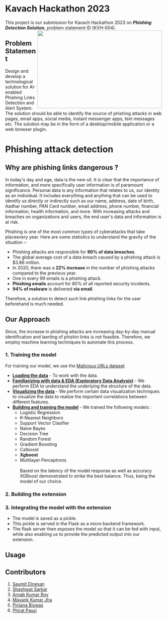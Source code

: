 # Kavach Hackathon 2023
This project is our submission for Kavach Hackathon 2023 on ***Phishing Detection Solution***, problem statement ID (KVH-004).<br />
<img src="https://github.com/shshwtsrkr/Phishing-attack-detection/blob/master/images/kavach-logo.png"  width="400" height="250" style="float: right;">

## Problem Statement 
Design and develop a technological solution for AI-enabled Phishing Links Detection and Alert System. The solution should be able to identify the source of phishing attacks in web pages, email apps, social media, instant messenger apps, text messages etc. The solution may be in the form of a desktop/mobile application or a web browser plugin.

# Phishing attack detection
## Why are phishing links dangerous ?

In today's day and age, data is the new oil. It is clear that the importance of information, and more specifically user information is of paramount significance. Personal data is any information that relates to us, our identity as an individual. It includes everything and anything that can be used to identify us directly or indirectly such as our name, address, date of birth, Aadhar number, PAN Card number, email address, phone number, financial information, health information, and more. With increasing attacks and breaches on organizations and users, the end user's data and information is at risk.

Phishing is one of the most common types of cyberattacks that take placeevery year. Here are some statisitcs to understand the gravity of the situation :- <br />
- Phishing attacks are responsible for **90% of data breaches**.
- The global average cost of a data breach caused by a phishing attack is $3.86 million. 
- In 2020, there was a **22% increase** in the number of phishing attacks compared to the previous year.
- One in every 99 emails is a phishing attack. 
- **Phishing emails** account for 80% of all reported security incidents.
- **94% of malware** is delivered **via email**.

Therefore, a solution to detect such link phishing links for the user beforehand is much needed.

## Our Approach
Since, the increase in phishing attacks are increasing day-by-day manual identification and laerting of phishin links is not feasible.
Therefore, we employ machine learning techniques to automate this process. 

### 1. Training the model
For training our model, we use the [Malicious URLs dataset](https://www.kaggle.com/eswarchandt/phishing-website-detector)
- **<ins>Loading the data</ins>** - To work with the data.
- **<ins>Familiarizing with data & EDA (Exploratory Data Analysis)</ins>** - We perform EDA to understand the underlying the structure of the data.
- **<ins>Visualizing the data</ins>** - We perform certain data visualization techniques to visualize the data to realize the important correlations between different features.
- **<ins>Building and training the model</ins>** - We trained the following models :
    - Logistic Regression
    - K-Nearest Neighbors
    - Support Vector Clasifier
    - Naive Bayes
    - Decision Tree
    - Random Forest
    - Gradient Boosting
    - Catboost
    - **Xgboost**
    - Multilayer Perceptrons<br /><br />
   Based on the latency of the model response as well as accuracy XGBoost demonstrated to strike the best balance. Thus, being the model of our choice.

### 2. Building the extension
### 3. Integrating the model with the extension
- The model is saved as a pickle.
- This pickle is served in the Flask as a micro backend framework.
- The flask server then exposes the model so that it can be fed with input, while also enabling us to provide the predicted output into our extension.

## Usage


## Contributors

1. [Saumit Dinesan](https://github.com/justsaumit)
2. [Shashwat Sarkar](https://github.com/shshwtsrkr)
3. [Arnab Kumar Roy](https://github.com/ArnabKumarRoy02)
4. [Mayank Kumar Jha](https://github.com/mayankxjha)
5. [Pinjana Biswas](https://github.com/Pinjana)
6. [Phirat Passi](https://github.com/Phirat-Passi)
